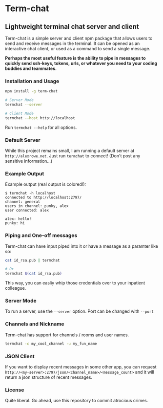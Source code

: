 

# Term-chat
## Lightweight terminal chat server and client

Term-chat is a simple server and client npm package that allows users to send and receive messages
in the terminal. It can be opened as an interactive chat client, or used as a command to send a single message.

**Perhaps the most useful feature is the ability to pipe in messages to quickly
send ssh-keys, tokens, urls, or whatever you need to your coding buddies and teammates.**

### Installation and Usage
```bash
npm install -g term-chat

# Server Mode
termchat --server

# Client Mode
termchat --host http://localhost

```
Run `termchat --help` for all options.

### Default Server
While this project remains small, I am running a default server at `http://alexrowe.net`. 
Just run `termchat` to connect! (Don't post any sensitive information...)

### Example Output
Example output (real output is colored!):
```
$ termchat -h localhost
connected to http://localhost:2797/
channel: general
users in channel: punky, alex
user connected: alex

alex: hello!
punky: hi
```

### Piping and One-off messages
Term-chat can have input piped into it or have a message as a paramter like so:
```bash
cat id_rsa.pub | termchat

# Or
termchat $(cat id_rsa.pub)
```

This way, you can easliy whip those credentials over to your inpatient colleague.

### Server Mode
To run a server, use the `--server` option. Port can be changed with `--port`

### Channels and Nickname
Term-chat has support for channels / rooms and user names.
```bash
termchat -c my_cool_channel -u my_fun_name
```

### JSON Client
If you want to display recent messages in some other app, you can request `http://<my-server>:2797/json/<channel_name>/<message_count>` and it will return a json structure of recent messages.

### License
Quite liberal. Go ahead, use this repository to commit atrocious crimes.

